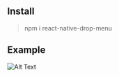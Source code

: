 
## **Install**

> npm i react-native-drop-menu

## **Example**
![Alt Text](https://media.giphy.com/media/kIQviwTXaZYndm6pyT/giphy.gif)
